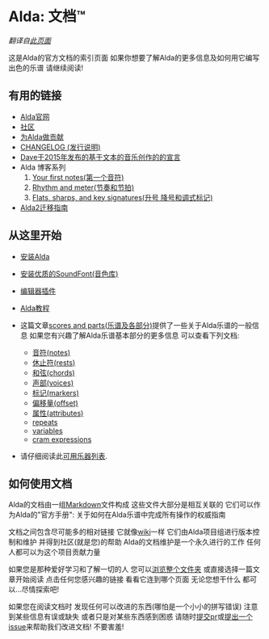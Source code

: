 # Alda: 文档™

*翻译自[此页面](../index.md)*

这是Alda的官方文档的索引页面 如果你想要了解Alda的更多信息及如何用它编写出色的乐谱 请继续阅读!

## 有用的链接

* [Alda官网](https://alda.io)
* [社区](https://alda.io/community)
* [为Alda做贡献](../CONTRIBUTING.md)
* [CHANGELOG (发行说明)](../CHANGELOG.md)
* [Dave于2015年发布的基于文本的音乐创作的的宣言](https://blog.djy.io/alda-a-manifesto-and-gentle-introduction)
* Alda 博客系列
  1. [Your first notes(第一个音符)](https://blog.djy.io/writing-music-with-alda-1/)
  2. [Rhythm and meter(节奏和节拍)](https://blog.djy.io/writing-music-with-alda-2/)
  3. [Flats, sharps, and key signatures(升号 降号和调式标记)](https://blog.djy.io/writing-music-with-alda-3/)
* [Alda2迁移指南](alda-2-migration-guide_zh_cn.md)

## 从这里开始

* [安装Alda](https://alda.io/install)

* [安装优质的SoundFont(音色库)](installing-a-good-soundfont_zh_cn.md)

* [编辑器插件](editor-plugins_zh_cn.md)

* [Alda教程](https://alda.io/tutorial)

* 这篇文章[scores and parts(乐谱及各部分)](scores-and-parts_zh_cn.md)提供了一些关于Alda乐谱的一般信息 如果您有兴趣了解Alda乐谱基本部分的更多信息 可以查看下列文档:
  * [音符(notes)](notes_zh_cn.md)
  * [休止符(rests)](rests_zh_cn.md)
  * [和弦(chords)](chords_zh_cn.md)
  * [声部(voices)](voices_zh_cn.md)
  * [标记(markers)](markers_zh_cn.md)
  * [偏移量(offset)](offset_zh_cn.md)
  * [属性(attributes)](attributes_zh_cn.md)
  * [repeats](repeats_zh_cn.md)
  * [variables](variables_zh_cn.md)
  * [cram expressions](cram-expressions_zh_cn.md)
  <!-- 这里的一些术语在我翻译了那些页面后再进行翻译...-->

* 请仔细阅读此[可用乐器列表](list-of-instruments_zh_cn.md).

## 如何使用文档

Alda的文档由一组[Markdown](https://daringfireball.net/projects/markdown)文件构成 这些文件大部分是相互关联的 它们可以作为Alda的"官方手册": 关于如何在Alda乐谱中完成所有操作的权威指南

文档之间包含尽可能多的相对链接 它就像[wiki](https://en.wikipedia.org/wiki/Wiki)一样 它们由Alda项目组进行版本控制和维护 并得到社区(就是您)的帮助 Alda的文档维护是一个永久进行的工作 任何人都可以为这个项目贡献力量

如果您是那种爱好学习和了解一切的人 您可以[浏览整个文件夹](../) 或直接选择一篇文章开始阅读 点击任何您感兴趣的链接 看看它连到哪个页面 无论您想干什么 都可以...尽情探索吧!

如果您在阅读文档时 发现任何可以改进的东西(哪怕是一个小小的拼写错误) 注意到某些信息有误或缺失 或者只是对某些东西感到困惑 请随时[提交pr](https://github.com/alda-lang/alda/pulls)或[提出一个issue](https://github.com/alda-lang/alda/issues)来帮助我们改进文档! 不要害羞!

